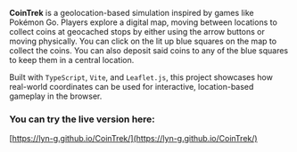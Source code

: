 **CoinTrek** is a geolocation-based simulation inspired by games like Pokémon Go. Players explore a digital map, moving between locations to collect coins at geocached stops by either using the arrow buttons or moving physically. You can click on the lit up blue squares on the map to collect the coins. You can also deposit said coins to any of the blue squares to keep them in a central location.

Built with `TypeScript`, `Vite`, and `Leaflet.js`, this project showcases how real-world coordinates can be used for interactive, location-based gameplay in the browser.

### You can try the live version here:

[https://lyn-g.github.io/CoinTrek/](https://lyn-g.github.io/CoinTrek/)

